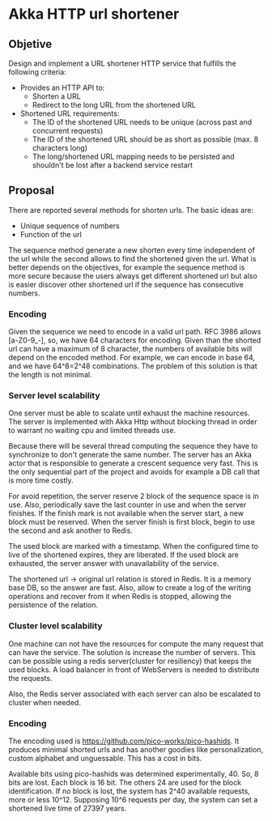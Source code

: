 # Akka HTTP url shortener

## Objetive

Design and implement a URL shortener HTTP service that fulfills the following criteria:

* Provides an HTTP API to:
  * Shorten a URL
  * Redirect to the long URL from the shortened URL
* Shortened URL requirements:
  * The ID of the shortened URL needs to be unique (across past and concurrent requests)
  * The ID of the shortened URL should be as short as possible (max. 8 characters long)
  * The long/shortened URL mapping needs to be persisted and shouldn't be lost after a backend service restart

## Proposal

There are reported several methods for shorten urls. The basic ideas are:

* Unique sequence of numbers
* Function of the url

The sequence method generate a new shorten every time independent of the url
while the second allows to find the shortened given the url.
What is better depends on the objectives, for example the sequence method is more secure
because the users always get different shortened url but also is easier discover other shortened url
if the sequence has consecutive numbers.

### Encoding

Given the sequence we need to encode in a valid url path.
RFC 3986 allows [a-Z0-9_-], so, we have 64 characters for encoding.
Given than the shorted url can have a maximum of 8 character,
the numbers of available bits will depend on the encoded method. For example,
we can encode in base 64, and we have 64^8=2^48 combinations.
The problem of this solution is that the length is not minimal.

### Server level scalability

One server must be able to scalate until exhaust the machine resources.
The server is implemented with Akka Http without blocking thread in order to
warrant no waiting cpu and limited threads use.

Because there will be several thread computing the
sequence they have to synchronize to don't generate the same number. The server has an Akka actor
that is responsible to generate a crescent sequence very fast. This is the only sequential part of the project
and avoids for example a DB call that is more time costly.

For avoid repetition, the server reserve 2 block
of the sequence space is in use. Also, periodically save the last counter in use and when the server finishes.
If the finish mark is not available when the server start, a new block must be reserved. When the server finish is
first block, begin to use the second and ask another to Redis.

The used block are marked with a timestamp. When the configured time to live of the shortened expires, they are
liberated.
If the used block are exhausted, the server answer with unavailability of the service.

The shortened url -> original url relation is stored in Redis. It is a memory base DB, so the answer are fast.
Also, allow to create a log of the writing operations and recover from it when Redis is stopped,
allowing the persistence of the relation.

### Cluster level scalability

One machine can not have the resources for compute the many request that can have the service.
The solution is increase the number of servers. This can be possible using a redis server(cluster for resiliency)
that keeps the used blocks. A load balancer in front of WebServers is needed to distribute the requests.

Also, the Redis server associated with each server can also be escalated to cluster when needed.

### Encoding

The encoding used is https://github.com/pico-works/pico-hashids.
It produces minimal shorted urls and has another goodies like personalization,
custom alphabet and unguessable. This has a cost in bits.

Available bits using pico-hashids was determined experimentally, 40.
So, 8 bits are lost.
Each block is 16 bit. The others 24 are used for the block identification.
If no block is lost, the system has 2^40 available requests, more or less 10^12.
Supposing 10^6 requests per day, the system can set a shortened live time of 27397 years.  
